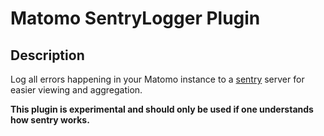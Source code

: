 # Matomo SentryLogger Plugin

## Description

Log all errors happening in your Matomo instance to a [sentry](https://sentry.io/welcome/) server for easier viewing and aggregation.

**This plugin is experimental and should only be used if one understands how sentry works.**
